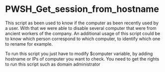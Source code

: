 # PWSH_Get_session_from_hostname

This script as been used to know if the computer as been recently used by a user. 
With that we were able to disable several computer that were from ancient workers of the company.
An additional usage of this script could be to know which person correspond to which computer, to identify which one to rename for example.

To run this script you just have to modify $computer variable, by adding hostname or IPs of computer you want to check.
You need to get the rights to run this script such as domain administrator
